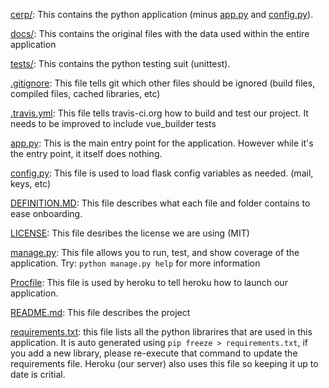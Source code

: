 [cerp/](./cerp): This contains the python application (minus [app.py](app.py) and [config.py](config.py)).

[docs/](./docs): This contains the original files with the data used within the entire application

[tests/](./tests): This contains the python testing suit (unittest).

[.gitignore](./.gitignore): This file tells git which other files should be ignored (build files, compiled files, cached libraries, etc)

[.travis.yml](.travis.yml): This file tells travis-ci.org how to build and test our project.  It needs to be improved to include vue_builder tests

[app.py](app.py):  This is the main entry point for the application.  However while it's the entry point, it itself does nothing.

[config.py](config.py): This file is used to load flask config variables as needed.  (mail, keys, etc)

[DEFINITION.MD](./DEFINITION.MD): This file describes what each file and folder contains to ease onboarding.

[LICENSE](./LICENSE): This file desribes the license we are using (MIT)

[manage.py](./manage.py): This file allows you to run, test, and show coverage of the application.  Try: `python manage.py help` for more information

[Procfile](./Procfile): This file is used by heroku to tell heroku how to launch our application.

[README.md](./README.md): This file describes the project

[requirements.txt](requirements.txt): this file lists all the python librarires that are used in this application.  It is auto generated using `pip freeze > requirements.txt`, if you add a new library, please re-execute that command to update the requirements file.  Heroku (our server) also uses this file so keeping it up to date is critial.
